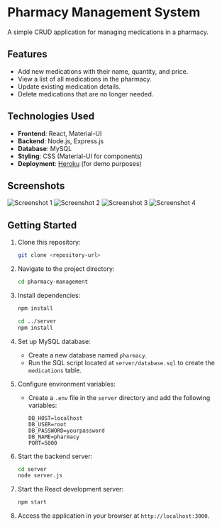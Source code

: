 
# Pharmacy Management System

A simple CRUD application for managing medications in a pharmacy.

## Features

- Add new medications with their name, quantity, and price.
- View a list of all medications in the pharmacy.
- Update existing medication details.
- Delete medications that are no longer needed.

## Technologies Used

- **Frontend**: React, Material-UI
- **Backend**: Node.js, Express.js
- **Database**: MySQL
- **Styling**: CSS (Material-UI for components)
- **Deployment**: [Heroku](https://www.heroku.com/) (for demo purposes)

## Screenshots

![Screenshot 1](https://i.postimg.cc/W49D59Zf/image.png)
![Screenshot 2](https://i.postimg.cc/NFX5fBzW/image2.png)
![Screenshot 3](https://i.postimg.cc/LXnJwzB4/image3.png)
![Screenshot 4](https://i.postimg.cc/LXwJpnNt/image4.png)

## Getting Started

1. Clone this repository:

   ```bash
   git clone <repository-url>
   ```

2. Navigate to the project directory:

   ```bash
   cd pharmacy-management
   ```

3. Install dependencies:

   ```bash
   npm install
   ```

   ```bash
   cd ../server
   npm install
   ```

4. Set up MySQL database:
   - Create a new database named `pharmacy`.
   - Run the SQL script located at `server/database.sql` to create the `medications` table.

5. Configure environment variables:
   - Create a `.env` file in the `server` directory and add the following variables:
     ```
     DB_HOST=localhost
     DB_USER=root
     DB_PASSWORD=yourpassword
     DB_NAME=pharmacy
     PORT=5000
     ```

6. Start the backend server:

   ```bash
   cd server
   node server.js
   ```

7. Start the React development server:

   ```bash
   npm start
   ```

8. Access the application in your browser at `http://localhost:3000`.



